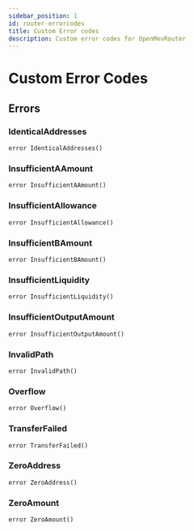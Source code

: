 ```yaml
---
sidebar_position: 1
id: router-errorcodes
title: Custom Error codes
description: Custom error codes for OpenMevRouter
---
```


# Custom Error Codes

## Errors

### IdenticalAddresses

```solidity title="Solidity"
error IdenticalAddresses()
```

### InsufficientAAmount

```solidity title="Solidity"
error InsufficientAAmount()
```

### InsufficientAllowance

```solidity title="Solidity"
error InsufficientAllowance()
```

### InsufficientBAmount

```solidity title="Solidity"
error InsufficientBAmount()
```

### InsufficientLiquidity

```solidity title="Solidity"
error InsufficientLiquidity()
```

### InsufficientOutputAmount

```solidity title="Solidity"
error InsufficientOutputAmount()
```

### InvalidPath

```solidity title="Solidity"
error InvalidPath()
```

### Overflow

```solidity title="Solidity"
error Overflow()
```

### TransferFailed

```solidity title="Solidity"
error TransferFailed()
```

### ZeroAddress

```solidity title="Solidity"
error ZeroAddress()
```

### ZeroAmount

```solidity title="Solidity"
error ZeroAmount()
```
